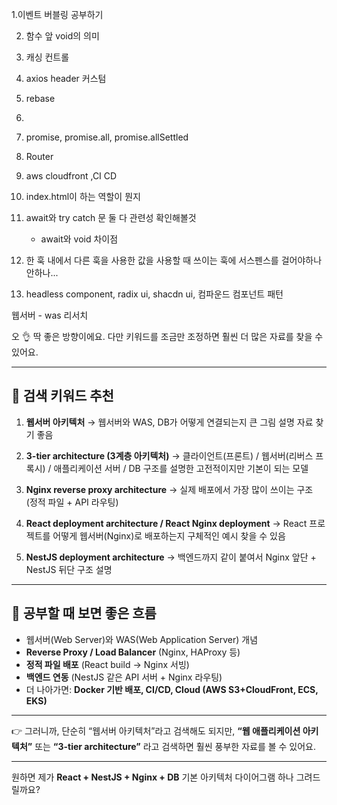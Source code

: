 1.이벤트 버블링 공부하기

2. 함수 앞 void의 의미
3. 캐싱 컨트롤
4. axios header 커스텀
5. rebase
6.
7. promise, promise.all, promise.allSettled
8. Router
9. aws cloudfront ,CI CD
10. index.html이 하는 역할이 뭔지

    <meta property="og:url" content="https://dash.splash.im/" />
    <meta property="og:type" content="Sui dApp by Cosmostation" />
    <meta property="og:title" content="Splash - Sui Staking dApp" />

11. await와 try catch 문 둘 다 관련성 확인해볼것
    - await와 void 차이점
12. 한 훅 내에서 다른 훅을 사용한 값을 사용할 때 쓰이는 훅에 서스펜스를 걸어야하나 안하나...
13. headless component, radix ui, shacdn ui, 컴파운드 컴포넌트 패턴

웹서버 - was 리서치

오 👌 딱 좋은 방향이에요.
다만 키워드를 조금만 조정하면 훨씬 더 많은 자료를 찾을 수 있어요.

---

## 📌 검색 키워드 추천

1. **웹서버 아키텍처**
   → 웹서버와 WAS, DB가 어떻게 연결되는지 큰 그림 설명 자료 찾기 좋음

2. **3-tier architecture (3계층 아키텍처)**
   → 클라이언트(프론트) / 웹서버(리버스 프록시) / 애플리케이션 서버 / DB 구조를 설명한 고전적이지만 기본이 되는 모델

3. **Nginx reverse proxy architecture**
   → 실제 배포에서 가장 많이 쓰이는 구조 (정적 파일 + API 라우팅)

4. **React deployment architecture / React Nginx deployment**
   → React 프로젝트를 어떻게 웹서버(Nginx)로 배포하는지 구체적인 예시 찾을 수 있음

5. **NestJS deployment architecture**
   → 백엔드까지 같이 붙여서 Nginx 앞단 + NestJS 뒤단 구조 설명

---

## 📌 공부할 때 보면 좋은 흐름

- 웹서버(Web Server)와 WAS(Web Application Server) 개념
- **Reverse Proxy / Load Balancer** (Nginx, HAProxy 등)
- **정적 파일 배포** (React build → Nginx 서빙)
- **백엔드 연동** (NestJS 같은 API 서버 + Nginx 라우팅)
- 더 나아가면: **Docker 기반 배포, CI/CD, Cloud (AWS S3+CloudFront, ECS, EKS)**

---

👉 그러니까, 단순히 “웹서버 아키텍처”라고 검색해도 되지만,
**“웹 애플리케이션 아키텍처”** 또는 **“3-tier architecture”** 라고 검색하면 훨씬 풍부한 자료를 볼 수 있어요.

---

원하면 제가 **React + NestJS + Nginx + DB** 기본 아키텍처 다이어그램 하나 그려드릴까요?
